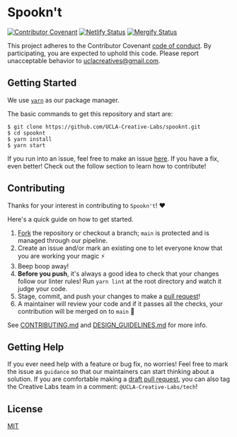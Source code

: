 # Spookn't
[![Contributor Covenant](https://img.shields.io/badge/Contributor%20Covenant-v2.0%20adopted-ff69b4.svg)](code_of_conduct.md)
[![Netlify Status](https://api.netlify.com/api/v1/badges/5cefdb30-4f2d-44d7-96ec-e9cf2fcdb961/deploy-status)](https://app.netlify.com/sites/creative-labs-new-website/deploys)
[![Mergify Status][mergify-status]][mergify]

[mergify]: https://mergify.io
[mergify-status]: https://img.shields.io/endpoint.svg?url=https://gh.mergify.io/badges/UCLA-Creative-Labs/spooknt&style=flat

This project adheres to the Contributor Covenant [code of conduct](CODE_OF_CONDUCT.md). By participating, you are 
expected to uphold this code. Please report unacceptable behavior to uclacreatives@gmail.com.

## Getting Started

We use [`yarn`](https://classic.yarnpkg.com/en/docs/install#mac-stable) as our package manager.

The basic commands to get this repository and start are:

```
$ git clone https://github.com/UCLA-Creative-Labs/spooknt.git
$ cd spooknt
$ yarn install
$ yarn start
```

If you run into an issue, feel free to make an issue [here](https://github.com/UCLA-Creative-Labs/spooknt/issues). If you have a fix, even better! Check out the follow section to learn how to contribute!

## Contributing

Thanks for your interest in contributing to `Spookn't`! ❤️

Here's a quick guide on how to get started.

1. [Fork](https://docs.github.com/en/github/getting-started-with-github/fork-a-repo) the repository or checkout a branch; `main` is protected and is managed through our pipeline.
2. Create an issue and/or mark an existing one to let everyone know that you are working your magic ⚡️
3. Beep boop away!
4. **Before you push**, it's always a good idea to check that your changes follow our linter rules! Run `yarn lint` at the root directory and watch it judge your code. 
5. Stage, commit, and push your changes to make a [pull request](https://github.com/UCLA-Creative-Labs/spooknt/pulls)!
6. A maintainer will review your code and if it passes all the checks, your contribution will be merged on to `main` 🥳

See [CONTRIBUTING.md](CONTRIBUTING.md) and [DESIGN_GUIDELINES.md](DESIGN_GUIDELINES.md) for more info.

## Getting Help

If you ever need help with a feature or bug fix, no worries! Feel free to mark the issue as `guidance` so that our maintainers can start thinking about a solution. If you are comfortable making a [draft pull request](https://docs.github.com/en/github/collaborating-with-issues-and-pull-requests/changing-the-stage-of-a-pull-request), you can also tag the Creative Labs team in a comment: `@UCLA-Creative-Labs/tech`!

## License

[MIT](LICENSE.md)
